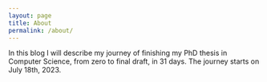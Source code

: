 ```yaml
---
layout: page
title: About
permalink: /about/
---
```


In this blog I will describe my journey of finishing my PhD thesis in Computer Science, from zero to final draft, in 31 days. The journey starts on July 18th, 2023.
